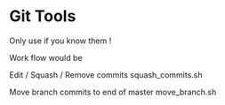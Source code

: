 # Git Tools

Only use if you know them !

Work flow would be

Edit / Squash / Remove commits
squash_commits.sh

Move branch commits to end of master
move_branch.sh